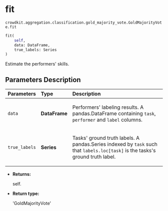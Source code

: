 # fit

`crowdkit.aggregation.classification.gold_majority_vote.GoldMajorityVote.fit`

```python
fit(
    self,
    data: DataFrame,
    true_labels: Series
)
```

Estimate the performers' skills.

## Parameters Description

| Parameters | Type | Description |
| :----------| :----| :-----------|
`data`|**DataFrame**|<p>Performers&#x27; labeling results. A pandas.DataFrame containing `task`, `performer` and `label` columns.</p>
`true_labels`|**Series**|<p>Tasks&#x27; ground truth labels. A pandas.Series indexed by `task` such that `labels.loc[task]` is the tasks&#x27;s ground truth label.</p>

* **Returns:**

  self.

* **Return type:**

  'GoldMajorityVote'
